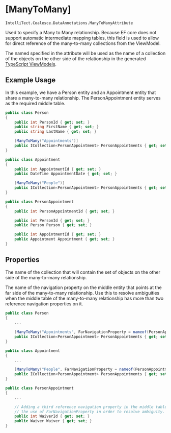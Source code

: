 
# [ManyToMany]

`IntelliTect.Coalesce.DataAnnotations.ManyToManyAttribute`

Used to specify a Many to Many relationship. Because EF core does not
support automatic intermediate mapping tables, this field is used to
allow for direct reference of the many-to-many collections from the
ViewModel.

The named specified in the attribute will be used as the name of a collection of the objects on the other side of the relationship in the generated [TypeScript ViewModels](/stacks/vue/layers/viewmodels.md#generated-members). 

## Example Usage
In this example, we have a Person entity and an Appointment entity that share a many-to-many relationship. The PersonAppointment entity serves as the required middle table.
``` c#
public class Person
{
    public int PersonId { get; set; }
    public string FirstName { get; set; }
    public string LastName { get; set; }

    [ManyToMany("Appointments")]
    public ICollection<PersonAppointment> PersonAppointments { get; set; }
}

public class Appointment
{
    public int AppointmentId { get; set; }
    public DateTime AppointmentDate { get; set; }

    [ManyToMany("People")]
    public ICollection<PersonAppointment> PersonAppointments { get; set; }
}

public class PersonAppointment
{
    public int PersonAppointmentId { get; set; }

    public int PersonId { get; set; }
    public Person Person { get; set; }

    public int AppointmentId { get; set; }
    public Appointment Appointment { get; set; }
}
```

## Properties

<Prop def="public string CollectionName { get; }" ctor="1" />

The name of the collection that will contain the set of objects on the other side of the many-to-many relationship.


<Prop def="public string FarNavigationProperty { get; set; }" />

The name of the navigation property on the middle entity that points at the far side of the many-to-many relationship. Use this to resolve ambiguities when the middle table of the many-to-many relationship has more than two reference navigation properties on it.

``` c#
public class Person
{
    ...
    
    [ManyToMany("Appointments", FarNavigationProperty = nameof(PersonAppointment.Appointment))]
    public ICollection<PersonAppointment> PersonAppointments { get; set; }
}

public class Appointment
{
    ...

    [ManyToMany("People", FarNavigationProperty = nameof(PersonAppointment.Person))]
    public ICollection<PersonAppointment> PersonAppointments { get; set; }
}

public class PersonAppointment
{
    ...

    // Adding a third reference navigation property in the middle table requires 
    // the use of FarNavigationProperty in order to resolve ambiguity.
    public int WaiverId { get; set; }
    public Waiver Waiver { get; set; }
}
```